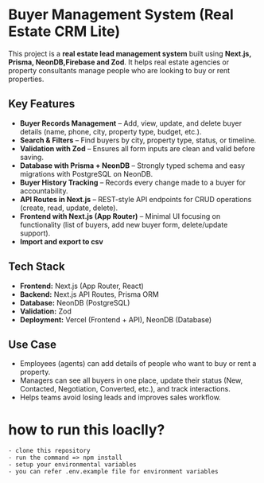 # Buyer Management System (Real Estate CRM Lite)

This project is a **real estate lead management system** built using **Next.js, Prisma, NeonDB,Firebase and Zod**. It helps real estate agencies or property consultants manage people who are looking to buy or rent properties.

## Key Features

- **Buyer Records Management** – Add, view, update, and delete buyer details (name, phone, city, property type, budget, etc.).
- **Search & Filters** – Find buyers by city, property type, status, or timeline.
- **Validation with Zod** – Ensures all form inputs are clean and valid before saving.
- **Database with Prisma + NeonDB** – Strongly typed schema and easy migrations with PostgreSQL on NeonDB.
- **Buyer History Tracking** – Records every change made to a buyer for accountability.
- **API Routes in Next.js** – REST-style API endpoints for CRUD operations (create, read, update, delete).
- **Frontend with Next.js (App Router)** – Minimal UI focusing on functionality (list of buyers, add new buyer form, delete/update support).
- **Import and export to csv**

## Tech Stack

- **Frontend:** Next.js (App Router, React)
- **Backend:** Next.js API Routes, Prisma ORM
- **Database:** NeonDB (PostgreSQL)
- **Validation:** Zod
- **Deployment:** Vercel (Frontend + API), NeonDB (Database)

## Use Case

- Employees (agents) can add details of people who want to buy or rent a property.
- Managers can see all buyers in one place, update their status (New, Contacted, Negotiation, Converted, etc.), and track interactions.
- Helps teams avoid losing leads and improves sales workflow.

# how to run this loaclly?

    - clone this repository
    - run the command => npm install
    - setup your environmental variables
    - you can refer .env.example file for environment variables
